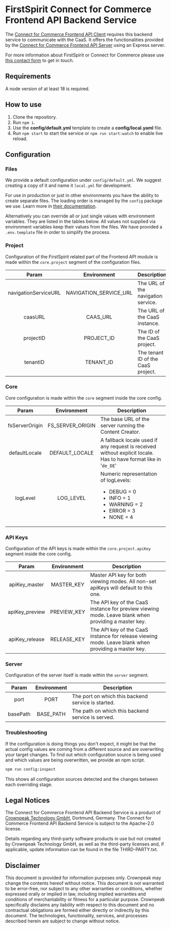 # FirstSpirit Connect for Commerce Frontend API Backend Service

The [Connect for Commerce Frontend API Client](https://www.npmjs.com/package/fcecom-frontend-api-client) requires this
backend service to communicate with the CaaS.
It offers the functionalities provided by
the [Connect for Commerce Frontend API Server](https://www.npmjs.com/package/fcecom-frontend-api-server) using an
Express server.

For more information about FirstSpirit or Connect for Commerce please
use [this contact form](https://www.crownpeak.com/contact-us) to get in touch.

## Requirements

A node version of at least 18 is required.

## How to use

1. Clone the repository.
2. Run `npm i`.
3. Use the **config/default.yml** template to create a **config/local.yaml** file.
4. Run `npm start` to start the service or `npm run start:watch` to enable live reload.

## Configuration

### Files

We provide a default configuration under `config/default.yml`. We suggest creating a copy of it and name it `local.yml` for development.

For use in production or just in other environments you have the ability to create separate files. The loading order is managed by the `config`
package we use. Learn more in [their documentation](https://github.com/node-config/node-config/wiki/Configuration-Files#file-load-order).

Alternatively you can override all or just single values with environment variables. They are listed in the tables below. All values not
supplied via environment variables keep their values from the files. We have provided a `.env.template` file in order to simplify the process.

### Project

Configuration of the FirstSpirit related part of the Frontend API module is made within the `core.project` segment of the configuration
files.

|        Param         |      Environment       | Description                        |
|:--------------------:|:----------------------:|:-----------------------------------|
| navigationServiceURL | NAVIGATION_SERVICE_URL | The URL of the navigation service. |
|       caasURL        |        CAAS_URL        | The URL of the CaaS instance.      |
|      projectID       |       PROJECT_ID       | The ID of the CaaS project.        |
|       tenantID       |       TENANT_ID        | The tenant ID of the CaaS project. |

### Core

Core configuration is made within the `core` segment inside the core config.

|     Param      |   Environment    | Description                                                                                                                             |
|:--------------:|:----------------:|-----------------------------------------------------------------------------------------------------------------------------------------|
| fsServerOrigin | FS_SERVER_ORIGIN | The base URL of the server running the Content Creator.                                                                                 |
| defaultLocale  |  DEFAULT_LOCALE  | A fallback locale used if any request is received without explicit locale. Has to have format like in '`de_DE`'                         |
|    logLevel    |    LOG_LEVEL     | Numeric representation of logLevels:<ul><li>DEBUG = 0</li><li>INFO = 1</li><li>WARNING = 2</li><li>ERROR = 3</li><li>NONE = 4</li></ul> |

### API Keys

Configuration of the API keys is made within the `core.project.apiKey` segment inside the core config.

|     Param      | Environment | Description                                                                                         |
|:--------------:|:-----------:|-----------------------------------------------------------------------------------------------------|
| apiKey_master  | MASTER_KEY  | Master API key for both viewing modes. All non-set apiKeys will default to this one.                |
| apiKey_preview | PREVIEW_KEY | The API key of the CaaS instance for preview viewing mode. Leave blank when providing a master key. |
| apiKey_release | RELEASE_KEY | The API key of the CaaS instance for release viewing mode. Leave blank when providing a master key. |

### Server

Configuration of the server itself is made within the `server` segment.

|  Param   | Environment | Description                                        |
|:--------:|:-----------:|----------------------------------------------------|
|   port   |    PORT     | The port on which this backend service is started. |
| basePath |  BASE_PATH  | The path on which this backend service is served.  |

### Troubleshooting

If the configuration is doing things you don't expect, it might be that the actual config values are coming from a different source and are overwriting your target changes.
To find out which configuration source is being used and which values are being overwritten, we provide an npm script.

```bash
npm run config:inspect
```

This shows all configuration sources detected and the changes between each overriding stage.

## Legal Notices

The Connect for Commerce Frontend API Backend Service is a product of [Crownpeak Technology GmbH](https://www.crownpeak.com), Dortmund,
Germany. The Connect for Commerce Frontend API Backend Service is subject to the Apache-2.0 license.

Details regarding any third-party software products in use but not created by Crownpeak Technology GmbH, as well as the third-party licenses and, if applicable, update information can be found in the file THIRD-PARTY.txt.

## Disclaimer

This document is provided for information purposes only. Crownpeak may change the contents hereof without notice. This document is not
warranted to be error-free, nor subject to any other warranties or conditions, whether expressed orally or implied in law, including implied
warranties and conditions of merchantability or fitness for a particular purpose. Crownpeak specifically disclaims any liability with
respect to this document and no contractual obligations are formed either directly or indirectly by this document. The technologies,
functionality, services, and processes described herein are subject to change without notice.